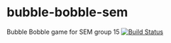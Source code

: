 # bubble-bobble-sem
Bubble Bobble game for SEM group 15
[![Build Status](https://travis-ci.org/arjovanramshorst/bubble-bobble-sem.svg?branch=master)](https://travis-ci.org/arjovanramshorst/bubble-bobble-sem)

